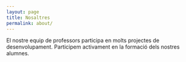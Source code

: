 ```yaml
---
layout: page
title: Nosaltres
permalink: about/
---
```





El nostre equip de professors participa en molts projectes de desenvolupament. Participem activament en la formació dels nostres alumnes. 

